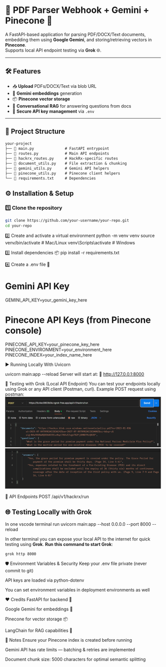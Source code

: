 # 📄 PDF Parser Webhook + Gemini + Pinecone 🚀

A FastAPI-based application for parsing PDF/DOCX/Text documents, embedding them using **Google Gemini**, and storing/retrieving vectors in **Pinecone**.  
Supports local API endpoint testing via **Grok** 🌐.

---

## 🛠 Features
- 📥 **Upload** PDFs/DOCX/Text via blob URL
- 🧠 **Gemini embeddings** generation
- 📦 **Pinecone vector storage**
- 💬 **Conversational RAG** for answering questions from docs
- 🔑 **Secure API key management** via `.env`

---

## 📂 Project Structure
```plaintext
your-project
├── 📄 main.py              # FastAPI entrypoint
├── 📄 routes.py            # Main API endpoints
├── 📄 hackrx_routes.py     # HackRx-specific routes
├── 📄 document_utils.py    # File extraction & chunking
├── 📄 gemini_utils.py      # Gemini API helpers
├── 📄 pinecone_utils.py    # Pinecone client helpers
└── 📄 requirements.txt     # Dependencies
```

## ⚙️ Installation & Setup

### 1️⃣ Clone the repository
```bash
git clone https://github.com/your-username/your-repo.git
cd your-repo
```

2️⃣ Create and activate a virtual environment
python -m venv venv
source venv/bin/activate   # Mac/Linux
venv\Scripts\activate      # Windows

3️⃣ Install dependencies 📦
pip install -r requirements.txt

4️⃣ Create a .env file 🔑
# Gemini API Key
GEMINI_API_KEY=your_gemini_key_here

# Pinecone API Keys (from Pinecone console)
PINECONE_API_KEY=your_pinecone_key_here
PINECONE_ENVIRONMENT=your_environment_here
PINECONE_INDEX=your_index_name_here

▶️ Running Locally
With Uvicorn

uvicorn main:app --reload
Server will start at:
📍 http://127.0.0.1:8000

🧪 Testing with Grok (Local API Endpoint)
You can test your endpoints locally using Grok or any API client (Postman, curl).
Example POST request using postman:
![Postman 1](Screenshot%202025-08-10%20220332.png)  
![Postman 2](Screenshot%202025-08-10%20220344.png)

📜 API Endpoints
POST /api/v1/hackrx/run

## 🌐 Testing Locally with Grok
In one vscode terminal run uvicorn main:app --host 0.0.0.0 --port 8000 --reload

In other terminal you can expose your local API to the internet for quick testing using **Grok**.
**Run this command to start Grok**:
```bash
grok http 8000
```

🛡 Environment Variables & Security
Keep your .env file private (never commit to git)

API keys are loaded via python-dotenv

You can set environment variables in deployment environments as well

❤️ Credits
FastAPI for backend 🚀

Google Gemini for embeddings 🧠

Pinecone for vector storage 📦

LangChain for RAG capabilities 🔗

📌 Notes
Ensure your Pinecone index is created before running

Gemini API has rate limits — batching & retries are implemented

Document chunk size: 5000 characters for optimal semantic splitting
